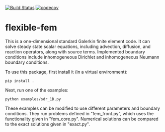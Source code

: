 [![Build Status](https://github.com/jfhbuist/flexible-fem/actions/workflows/build.yml/badge.svg?event=push)](https://github.com/jfhbuist/flexible-fem/actions)
[![codecov](https://codecov.io/gh/jfhbuist/flexible-fem/branch/main/graph/badge.svg?token=BFUOZDUQ6G)](https://codecov.io/gh/jfhbuist/flexible-fem)

# flexible-fem

This is a one-dimensional standard Galerkin finite element code.
It can solve steady state scalar equations, including advection, diffusion, and reaction operators, along with source terms.
Implemented boundary conditions include inhomogeneous Dirichlet and inhomogeneous Neumann boundary conditions. 

To use this package, first install it (in a virtual environment):
```
pip install .
```

Next, run one of the examples:
```
python examples/sdr_1D.py
```

These examples can be modified to use different parameters and boundary conditions.
They run problems defined in "fem_front.py", which uses the functionality given in "fem_core.py".
Numerical solutions can be compared to the exact solutions given in "exact.py". 
